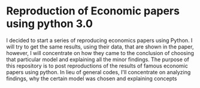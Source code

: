 # Reproduction of Economic papers using python 3.0
I decided to start a series of reproducing economics papers using Python.
I will try to get the same results, using their data, that are shown in the paper, however, I will concentrate on how they came to the conclusion of choosing that particular model and explaining all the minor findings.
The purpose of this repository is to post reproductions of the results of famous economic papers using python. In lieu of general codes, I'll concentrate on analyzing findings, why the certain model was chosen and explaining concepts
